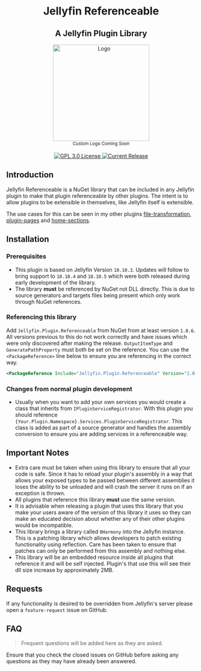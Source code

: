 <h1 align="center">Jellyfin Referenceable</h1>
<h2 align="center">A Jellyfin Plugin Library</h2>
<p align="center">
	<img alt="Logo" width="256" height="256" src="https://camo.githubusercontent.com/ab4b1ec289bed0a0ac8dd2828c41b695dbfeaad8c82596339f09ce23b30d3eb3/68747470733a2f2f63646e2e6a7364656c6976722e6e65742f67682f73656c666873742f69636f6e732f776562702f6a656c6c7966696e2e77656270" />
	<br />
	<sub>Custom Logo Coming Soon</sub>
	<br />
	<br />
	<a href="https://github.com/IAmParadox27/jellyfin-plugin-home-sections">
		<img alt="GPL 3.0 License" src="https://img.shields.io/github/license/IAmParadox27/jellyfin-plugin-referenceable.svg" />
	</a>
	<a href="https://github.com/IAmParadox27/jellyfin-plugin-home-sections/releases">
		<img alt="Current Release" src="https://img.shields.io/github/release/IAmParadox27/jellyfin-plugin-referenceable.svg" />
	</a>
</p>

## Introduction
Jellyfin Referenceable is a NuGet library that can be included in any Jellyfin plugin to make that plugin referenceable by other plugins. The intent is to allow plugins to be extensible in themselves, like Jellyfin itself is extensible.

The use cases for this can be seen in my other plugins [file-transformation](https://github.com/IAmParadox27/jellyfin-plugin-file-transformation), [plugin-pages](https://github.com/IAmParadox27/jellyfin-plugin-pages) and [home-sections](https://github.com/IAmParadox27/jellyfin-plugin-home-sections).

## Installation

### Prerequisites
- This plugin is based on Jellyfin Version `10.10.3`. Updates will follow to bring support to `10.10.4` and `10.10.5` which were both released during early development of the library.
- The library **must** be referenced by NuGet not DLL directly. This is due to source generators and targets files being present which only work through NuGet references.

### Referencing this library
Add `Jellyfin.Plugin.Referenceable` from NuGet from at least version `1.0.6`. All versions previous to this do not work correctly and have issues which were only discovered after making the release. `OutputItemType` and `GeneratePathProperty` must both be set on the reference. You can use the `<PackageReference>` line below to ensure you are referencing in the correct way.

```xml
<PackageReference Include="Jellyfin.Plugin.Referenceable" Version="1.0.6" OutputItemType="Analyzer" GeneratePathProperty="true" />
```

### Changes from normal plugin development
- Usually when you want to add your own services you would create a class that inherits from `IPluginServiceRegistrator`. With this plugin you should reference `{Your.Plugin.Namespace}.Services.PluginServiceRegistrator`. This class is added as part of a source generator and handles the assembly conversion to ensure you are adding services in a referenceable way.

## Important Notes
- Extra care must be taken when using this library to ensure that all your code is safe. Since it has to reload your plugin's assembly in a way that allows your exposed types to be passed between different assemblies it loses the ability to be unloaded and will crash the server it runs on if an exception is thrown.
- All plugins that reference this library **must** use the same version.
- It is advisable when releasing a plugin that uses this library that you make your users aware of the version of this library it uses so they can make an educated decision about whether any of their other plugins would be incompatible.
- This library brings a library called `0Harmony` into the Jellyfin instance. This is a patching library which allows developers to patch existing functionality using reflection. Care has been taken to ensure that patches can only be performed from this assembly and nothing else.
- This library will be an embedded resource inside all plugins that reference it and will be self injected. Plugin's that use this will see their dll size increase by approximately 2MB.

## Requests
If any functionality is desired to be overridden from Jellyfin's server please open a `feature-request` issue on GitHub.

## FAQ
> Frequent questions will be added here as they are asked.

Ensure that you check the closed issues on GitHub before asking any questions as they may have already been answered.
